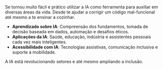Se tornou muito fácil e prático utilizar a IA como ferramenta para auxiliar em diversas áreas da vida. Desde te ajudar a corrigir um código mal-funcional até mesmo a te ensinar a cozinhar.

- **Aprendizado sobre IA**: Compreensão dos fundamentos, tomada de decisão baseada em dados, automação e desafios éticos.  
- **Aplicações da IA**: Saúde, educação, indústria e assistentes pessoais cada vez mais inteligentes.  
- **Acessibilidade com IA**: Tecnologias assistivas, comunicação inclusiva e suporte à mobilidade.  

A IA está revolucionando setores e até mesmo ampliando a inclusão. 

